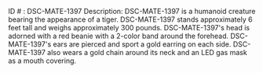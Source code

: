ID # : DSC-MATE-1397
Description: DSC-MATE-1397 is a humanoid creature bearing the appearance of a tiger. DSC-MATE-1397 stands approximately 6 feet tall and weighs approximately 300 pounds. DSC-MATE-1397's head is adorned with a red beanie with a 2-color band around the forehead. DSC-MATE-1397's ears are pierced and sport a gold earring on each side. DSC-MATE-1397 also wears a gold chain around its neck and an LED gas mask as a mouth covering.